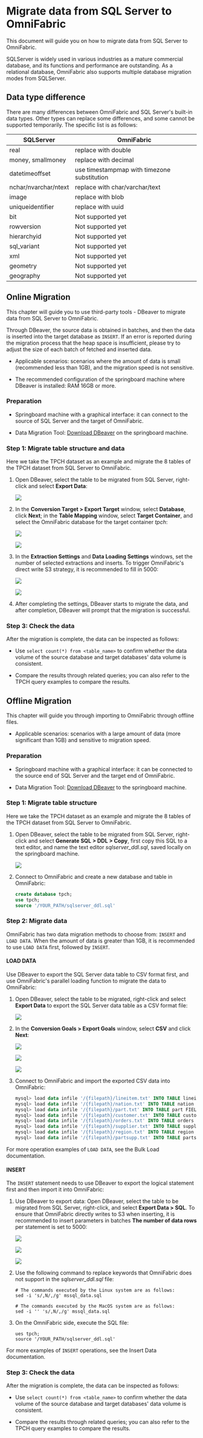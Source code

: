 # Migrate data from SQL Server to OmniFabric

This document will guide you on how to migrate data from SQL Server to OmniFabric.

SQLServer is widely used in various industries as a mature commercial database, and its functions and performance are outstanding. As a relational database, OmniFabric also supports multiple database migration modes from SQLServer.

## Data type difference

There are many differences between OmniFabric and SQL Server's built-in data types. Other types can replace some differences, and some cannot be supported temporarily. The specific list is as follows:

|SQLServer|OmniFabric|
|---|---|
|real |replace with double|
|money, smallmoney |replace with decimal|
|datetimeoffset |use timestampmap with timezone substitution|
|nchar/nvarchar/ntext |replace with char/varchar/text|
|image |replace with blob|
|uniqueidentifier |replace with uuid|
|bit |Not supported yet|
|rowversion |Not supported yet|
|hierarchyid |Not supported yet|
|sql_variant |Not supported yet|
|xml |Not supported yet|
|geometry |Not supported yet|
|geography| Not supported yet|

## Online Migration

This chapter will guide you to use third-party tools - DBeaver to migrate data from SQL Server to OmniFabric.

Through DBeaver, the source data is obtained in batches, and then the data is inserted into the target database as `INSERT`. If an error is reported during the migration process that the heap space is insufficient, please try to adjust the size of each batch of fetched and inserted data.

- Applicable scenarios: scenarios where the amount of data is small (recommended less than 1GB), and the migration speed is not sensitive.

- The recommended configuration of the springboard machine where DBeaver is installed: RAM 16GB or more.

### Preparation

- Springboard machine with a graphical interface: it can connect to the source of SQL Server and the target of OmniFabric.

- Data Migration Tool: [Download DBeaver](https://dbeaver.io/download/) on the springboard machine.

### Step 1: Migrate table structure and data

Here we take the TPCH dataset as an example and migrate the 8 tables of the TPCH dataset from SQL Server to OmniFabric.

1. Open DBeaver, select the table to be migrated from SQL Server, right-click and select **Export Data**:

    ![](https://github.com/matrixorigin/artwork/blob/main/docs/migrate/mysql-2.png?raw=true)

2. In the **Conversion Target > Export Target** window, select **Database**, click **Next**; in the **Table Mapping** window, select **Target Container**, and select the OmniFabric database for the target container *tpch*:

    ![](https://github.com/matrixorigin/artwork/blob/main/docs/migrate/mysql-3.png?raw=true)

    ![](https://github.com/matrixorigin/artwork/blob/main/docs/migrate/mysql-4.png?raw=true)

3. In the **Extraction Settings** and **Data Loading Settings** windows, set the number of selected extractions and inserts. To trigger OmniFabric's direct write S3 strategy, it is recommended to fill in 5000:

    ![](https://github.com/matrixorigin/artwork/blob/main/docs/migrate/mysql-5.png?raw=true)

    ![](https://github.com/matrixorigin/artwork/blob/main/docs/migrate/mysql-6.png?raw=true)

4. After completing the settings, DBeaver starts to migrate the data, and after completion, DBeaver will prompt that the migration is successful.

### Step 3: Check the data

After the migration is complete, the data can be inspected as follows:

- Use `select count(*) from <table_name>` to confirm whether the data volume of the source database and target databases' data volume is consistent.

- Compare the results through related queries; you can also refer to the TPCH query examples to compare the results.

## Offline Migration

This chapter will guide you through importing to OmniFabric through offline files.

- Applicable scenarios: scenarios with a large amount of data (more significant than 1GB) and sensitive to migration speed.

### Preparation

- Springboard machine with a graphical interface: it can be connected to the source end of SQL Server and the target end of OmniFabric.

- Data Migration Tool: [Download DBeaver](https://dbeaver.io/download/) to the springboard machine.

### Step 1: Migrate table structure

Here we take the TPCH dataset as an example and migrate the 8 tables of the TPCH dataset from SQL Server to OmniFabric.

1. Open DBeaver, select the table to be migrated from SQL Server, right-click and select **Generate SQL > DDL > Copy**, first copy this SQL to a text editor, and name the text editor *sqlserver_ddl.sql*, saved locally on the springboard machine.

    ![](https://github.com/matrixorigin/artwork/blob/main/docs/migrate/mysql-1.png?raw=true)

2. Connect to OmniFabric and create a new database and table in OmniFabric:

    ```sql
    create database tpch;
    use tpch;
    source '/YOUR_PATH/sqlserver_ddl.sql'
    ```

### Step 2: Migrate data

OmniFabric has two data migration methods to choose from: `INSERT` and `LOAD DATA`. When the amount of data is greater than 1GB, it is recommended to use `LOAD DATA` first, followed by `INSERT`.

#### LOAD DATA

Use DBeaver to export the SQL Server data table to CSV format first, and use OmniFabric's parallel loading function to migrate the data to OmniFabric:

1. Open DBeaver, select the table to be migrated, right-click and select **Export Data** to export the SQL Server data table as a CSV format file:

    ![](https://github.com/matrixorigin/artwork/blob/main/docs/migrate/mysql-2.png?raw=true)

2. In the **Conversion Goals > Export Goals** window, select **CSV** and click **Next**:

    ![](https://github.com/matrixorigin/artwork/blob/main/docs/migrate/mysql-7.png?raw=true)

    ![](https://github.com/matrixorigin/artwork/blob/main/docs/migrate/mysql-8.png?raw=true)

    ![](https://github.com/matrixorigin/artwork/blob/main/docs/migrate/mysql-9.png?raw=true)

2. Connect to OmniFabric and import the exported CSV data into OmniFabric:

    ```sql
    mysql> load data infile '/{filepath}/lineitem.txt' INTO TABLE lineitem FIELDS TERMINATED BY '|' lines TERMINATED BY '\n' parallel 'true';
    mysql> load data infile '/{filepath}/nation.txt' INTO TABLE nation FIELDS TERMINATED BY '|' lines TERMINATED BY '\n' parallel 'true';
    mysql> load data infile '/{filepath}/part.txt' INTO TABLE part FIELDS TERMINATED BY '|' lines TERMINATED BY '\n' parallel 'true';
    mysql> load data infile '/{filepath}/customer.txt' INTO TABLE customer FIELDS TERMINATED BY '|' lines TERMINATED BY '\n' parallel 'true';
    mysql> load data infile '/{filepath}/orders.txt' INTO TABLE orders FIELDS TERMINATED BY '|' lines TERMINATED BY '\n' parallel 'true';
    mysql> load data infile '/{filepath}/supplier.txt' INTO TABLE supplier FIELDS TERMINATED BY '|' lines TERMINATED BY '\n' parallel 'true';
    mysql> load data infile '/{filepath}/region.txt' INTO TABLE region FIELDS TERMINATED BY '|' lines TERMINATED BY '\n' parallel 'true';
    mysql> load data infile '/{filepath}/partsupp.txt' INTO TABLE partsupp FIELDS TERMINATED BY '|' lines TERMINATED BY '\n' parallel 'true';
    ```

For more operation examples of `LOAD DATA`, see the Bulk Load documentation.

#### INSERT

The `INSERT` statement needs to use DBeaver to export the logical statement first and then import it into OmniFabric:

1. Use DBeaver to export data: Open DBeaver, select the table to be migrated from SQL Server, right-click, and select **Export Data > SQL**. To ensure that OmniFabric directly writes to S3 when inserting, it is recommended to insert parameters in batches **The number of data rows** per statement is set to 5000:

    ![](https://github.com/matrixorigin/artwork/blob/main/docs/migrate/mysql-10.png?raw=true)

    ![](https://github.com/matrixorigin/artwork/blob/main/docs/migrate/mysql-11.png?raw=true)

    ![](https://github.com/matrixorigin/artwork/blob/main/docs/migrate/mysql-12.png?raw=true)

2. Use the following command to replace keywords that OmniFabric does not support in the *sqlserver_ddl.sql* file:

    ```
    # The commands executed by the Linux system are as follows:
    sed -i 's/,N/,/g' mssql_data.sql

    # The commands executed by the MacOS system are as follows:
    sed -i '' 's/,N/,/g' mssql_data.sql
    ```

3. On the OmniFabric side, execute the SQL file:

    ```
    ues tpch;
    source '/YOUR_PATH/sqlserver_ddl.sql'
    ```

For more examples of `INSERT` operations, see the Insert Data documentation.

### Step 3: Check the data

After the migration is complete, the data can be inspected as follows:

- Use `select count(*) from <table_name>` to confirm whether the data volume of the source database and target databases' data volume is consistent.

- Compare the results through related queries; you can also refer to the TPCH query examples to compare the results.
